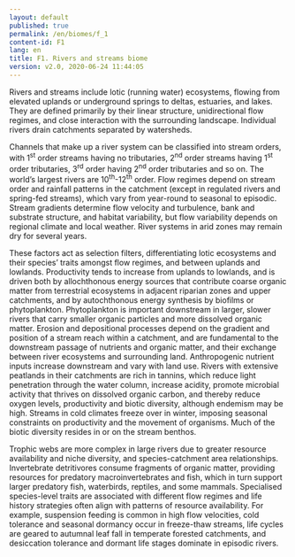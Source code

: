 ```yaml
---
layout: default
published: true
permalink: /en/biomes/f_1
content-id: F1
lang: en
title: F1. Rivers and streams biome
version: v2.0, 2020-06-24 11:44:05
---
```


Rivers and streams include lotic (running water) ecosystems, flowing from elevated uplands or underground springs to deltas, estuaries, and lakes. They are defined primarily by their linear structure, unidirectional flow regimes, and close interaction with the surrounding landscape. Individual rivers drain catchments separated by watersheds. 

Channels that make up a river system can be classified into stream orders, with 1<sup>st</sup> order streams having no tributaries, 2<sup>nd</sup> order streams having 1<sup>st</sup> order tributaries, 3<sup>rd</sup> order having 2<sup>nd</sup> order tributaries and so on. The world’s largest rivers are 10<sup>th</sup>-12<sup>th</sup> order. Flow regimes depend on stream order and rainfall patterns in the catchment (except in regulated rivers and spring-fed streams), which vary from year-round to seasonal to episodic. Stream gradients determine flow velocity and turbulence, bank and substrate structure, and habitat variability, but flow variability depends on regional climate and local weather. River systems in arid zones may remain dry for several years. 

These factors act as selection filters, differentiating lotic ecosystems and their species’ traits amongst flow regimes, and between uplands and lowlands. Productivity tends to increase from uplands to lowlands, and is driven both by allochthonous energy sources that contribute coarse organic matter from terrestrial ecosystems in adjacent riparian zones and upper catchments, and by autochthonous energy synthesis by biofilms or phytoplankton. Phytoplankton is important downstream in larger, slower rivers that carry smaller organic particles and more dissolved organic matter. Erosion and depositional processes depend on the gradient and position of a stream reach within a catchment, and are fundamental to the downstream passage of nutrients and organic matter, and their exchange between river ecosystems and surrounding land. Anthropogenic nutrient inputs increase downstream and vary with land use. Rivers with extensive peatlands in their catchments are rich in tannins, which reduce light penetration through the water column, increase acidity, promote microbial activity that thrives on dissolved organic carbon, and thereby reduce oxygen levels, productivity and biotic diversity, although endemism may be high. Streams in cold climates freeze over in winter, imposing seasonal constraints on productivity and the movement of organisms. Much of the biotic diversity resides in or on the stream benthos. 

Trophic webs are more complex in large rivers due to greater resource availability and niche diversity, and species-catchment area relationships. Invertebrate detritivores consume fragments of organic matter, providing resources for predatory macroinvertebrates and fish, which in turn support larger predatory fish, waterbirds, reptiles, and some mammals. Specialised species-level traits are associated with different flow regimes and life history strategies often align with patterns of resource availability. For example, suspension feeding is common in high flow velocities, cold tolerance and seasonal dormancy occur in freeze-thaw streams, life cycles are geared to autumnal leaf fall in temperate forested catchments, and desiccation tolerance and dormant life stages dominate in episodic rivers. 
